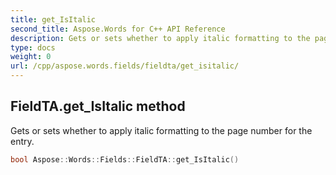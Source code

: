 ```yaml
---
title: get_IsItalic
second_title: Aspose.Words for C++ API Reference
description: Gets or sets whether to apply italic formatting to the page number for the entry. 
type: docs
weight: 0
url: /cpp/aspose.words.fields/fieldta/get_isitalic/
---
```

## FieldTA.get_IsItalic method


Gets or sets whether to apply italic formatting to the page number for the entry.

```cpp
bool Aspose::Words::Fields::FieldTA::get_IsItalic()
```


